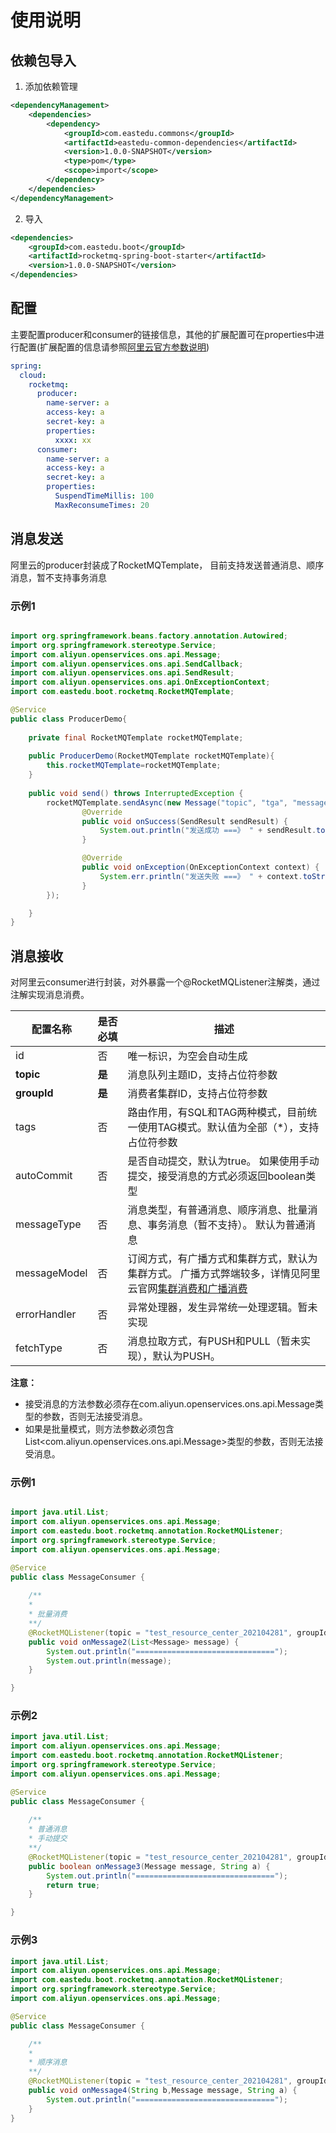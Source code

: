 # 使用说明


## 依赖包导入

1. 添加依赖管理
```xml
<dependencyManagement>
    <dependencies>
        <dependency>
            <groupId>com.eastedu.commons</groupId>
            <artifactId>eastedu-common-dependencies</artifactId>
            <version>1.0.0-SNAPSHOT</version>
            <type>pom</type>
            <scope>import</scope>
        </dependency>
    </dependencies>
</dependencyManagement>
```
2. 导入
```xml
<dependencies>
    <groupId>com.eastedu.boot</groupId>
    <artifactId>rocketmq-spring-boot-starter</artifactId>
    <version>1.0.0-SNAPSHOT</version>
</dependencies>
```
## 配置
主要配置producer和consumer的链接信息，其他的扩展配置可在properties中进行配置(扩展配置的信息请参照[阿里云官方参数说明](https://help.aliyun.com/product/29530.html?spm=a2c4g.11186623.6.540.34bb5a91haeVi3))

```yaml
spring:
  cloud:
    rocketmq:
      producer:
        name-server: a
        access-key: a
        secret-key: a
        properties:
          xxxx: xx
      consumer:
        name-server: a
        access-key: a
        secret-key: a
        properties:  
          SuspendTimeMillis: 100       
          MaxReconsumeTimes: 20                 


```

## 消息发送

阿里云的producer封装成了RocketMQTemplate， 目前支持发送普通消息、顺序消息，暂不支持事务消息

### 示例1
```java

import org.springframework.beans.factory.annotation.Autowired;
import org.springframework.stereotype.Service;
import com.aliyun.openservices.ons.api.Message;
import com.aliyun.openservices.ons.api.SendCallback;
import com.aliyun.openservices.ons.api.SendResult;
import com.aliyun.openservices.ons.api.OnExceptionContext;
import com.eastedu.boot.rocketmq.RocketMQTemplate;

@Service
public class ProducerDemo{
     
    private final RocketMQTemplate rocketMQTemplate;
    
    public ProducerDemo(RocketMQTemplate rocketMQTemplate){
        this.rocketMQTemplate=rocketMQTemplate;
    }
 
    public void send() throws InterruptedException {
        rocketMQTemplate.sendAsync(new Message("topic", "tga", "message".getBytes()), new SendCallback() {
                @Override
                public void onSuccess(SendResult sendResult) {
                    System.out.println("发送成功 ===》 " + sendResult.toString());
                }

                @Override
                public void onException(OnExceptionContext context) {
                    System.err.println("发送失败 ===》 " + context.toString());
                }
        });

    }
}
```

## 消息接收
对阿里云consumer进行封装，对外暴露一个@RocketMQListener注解类，通过注解实现消息消费。

| 配置名称     | 是否必填 | 描述                                                         |
| ------------ | -------- | ------------------------------------------------------------ |
| id           | 否       | 唯一标识，为空会自动生成                                     |
| **topic**    | **是**   | 消息队列主题ID，支持占位符参数                                               |
| **groupId**  | **是**   | 消费者集群ID，支持占位符参数                                                  |
| tags         | 否       | 路由作用，有SQL和TAG两种模式，目前统一使用TAG模式。默认值为全部（*），支持占位符参数  |
| autoCommit   | 否       | 是否自动提交，默认为true。 如果使用手动提交，接受消息的方式必须返回boolean类型 |
| messageType  | 否       | 消息类型，有普通消息、顺序消息、批量消息、事务消息（暂不支持）。 默认为普通消息 |
| messageModel | 否       | 订阅方式，有广播方式和集群方式，默认为集群方式。 广播方式弊端较多，详情见阿里云官网[集群消费和广播消费](https://help.aliyun.com/document_detail/43163.htm?spm=a2c4g.11186623.2.7.41cf5eaeWUfHUm#concept-2047071) |
| errorHandler | 否       | 异常处理器，发生异常统一处理逻辑。暂未实现                   |
| fetchType    | 否       | 消息拉取方式，有PUSH和PULL（暂未实现），默认为PUSH。         |

**注意：**
* 接受消息的方法参数必须存在com.aliyun.openservices.ons.api.Message类型的参数，否则无法接受消息。    
* 如果是批量模式，则方法参数必须包含List<com.aliyun.openservices.ons.api.Message>类型的参数，否则无法接受消息。  

### 示例1

```java

import java.util.List;
import com.aliyun.openservices.ons.api.Message;
import com.eastedu.boot.rocketmq.annotation.RocketMQListener;
import org.springframework.stereotype.Service;
import com.aliyun.openservices.ons.api.Message;

@Service
public class MessageConsumer {
     
    /**
    *
    * 批量消费
    **/
    @RocketMQListener(topic = "test_resource_center_202104281", groupId = "test_resource_center_202104281", messageType = MessageType.Batch)
    public void onMessage2(List<Message> message) {
        System.out.println("===============================");
        System.out.println(message);
    }

}
```

### 示例2

```java
import java.util.List;
import com.aliyun.openservices.ons.api.Message;
import com.eastedu.boot.rocketmq.annotation.RocketMQListener;
import org.springframework.stereotype.Service;
import com.aliyun.openservices.ons.api.Message;

@Service
public class MessageConsumer {
    
    /**
    * 普通消息
    * 手动提交
    **/
    @RocketMQListener(topic = "test_resource_center_202104281", groupId = "test_resource_center_202104281", batch = false)
    public boolean onMessage3(Message message, String a) {
        System.out.println("===============================");
        return true;
    }

}

```

### 示例3

```java
import java.util.List;
import com.aliyun.openservices.ons.api.Message;
import com.eastedu.boot.rocketmq.annotation.RocketMQListener;
import org.springframework.stereotype.Service;
import com.aliyun.openservices.ons.api.Message;

@Service
public class MessageConsumer {

    /**
    *
    * 顺序消息
    **/
    @RocketMQListener(topic = "test_resource_center_202104281", groupId = "test_resource_center_202104281", messageType = MessageType.Ordered)
    public void onMessage4(String b,Message message, String a) {
        System.out.println("===============================");
    }
}
```